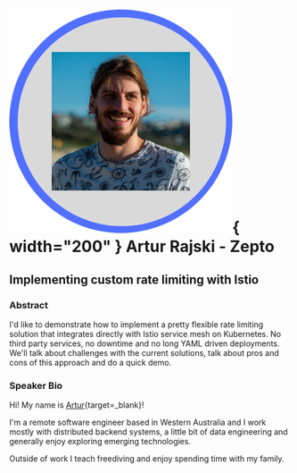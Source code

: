 # ![Artur's headshot](../images/speakers/headshots/ArturRajski.png){ width="200" } Artur Rajski - Zepto

## Implementing custom rate limiting with Istio
### Abstract
I'd like to demonstrate how to implement a pretty flexible rate limiting solution that integrates directly with Istio service mesh on Kubernetes. No third party services, no downtime and no long YAML driven deployments. We'll talk about challenges with the current solutions, talk about pros and cons of this approach and do a quick demo.

### Speaker Bio

Hi! My name is [Artur](https://www.rajski.dev/){target=_blank}!

I'm a remote software engineer based in Western Australia and I work mostly with distributed backend systems, a little bit of data engineering and generally enjoy exploring emerging technologies.

Outside of work I teach freediving and enjoy spending time with my family.